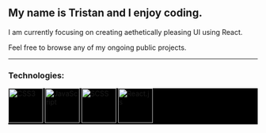 <h2>My name is Tristan and I enjoy coding.</h2>

I am currently focusing on creating aethetically pleasing UI using React. 

Feel free to browse any of my ongoing public projects. 

<hr />
<h3>Technologies:</h3>
<p align="left" style="background-color: black;>
  <img src="https://cdn.svgporn.com/logos/html-5.svg" alt="HTML5" height="70"/>
  <img src="https://cdn.svgporn.com/logos/css-3.svg" alt="CSS3" height="70"/>
  <img src="https://cdn.svgporn.com/logos/javascript.svg" alt="JavaScript" height="70"/>
  <img src="https://cdn.svgporn.com/logos/sass.svg" alt="SCSS" height="70"/>
  <img src="https://cdn.svgporn.com/logos/react.svg" alt="React.js" height="70"/>
</p>

